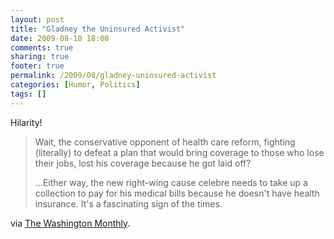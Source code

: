 ```yaml
---
layout: post
title: "Gladney the Uninsured Activist"
date: 2009-08-10 18:08
comments: true
sharing: true
footer: true
permalink: /2009/08/gladney-uninsured-activist
categories: [Humor, Politics]
tags: []
---
```

Hilarity!

<blockquote>
<p>Wait, the conservative opponent of health care reform, fighting (literally) to defeat a plan that would bring coverage to those who lose their jobs, lost his coverage because he got laid off?</p>
<p>...Either way, the new right-wing cause celebre needs to take up a collection to pay for his medical bills because he doesn't have health insurance. It's a fascinating sign of the times.</p>
</blockquote>

<p>via <a href='http://www.washingtonmonthly.com/archives/individual/2009_08/019423.php'>The Washington Monthly</a>.</p>				
